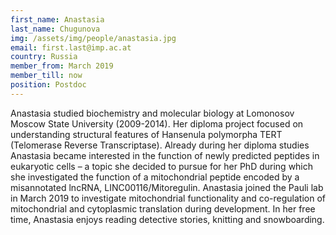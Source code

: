 ```yaml
---
first_name: Anastasia
last_name: Chugunova
img: /assets/img/people/anastasia.jpg
email: first.last@imp.ac.at
country: Russia
member_from: March 2019
member_till: now
position: Postdoc
---
```

Anastasia studied biochemistry and molecular biology at Lomonosov Moscow State University (2009-2014). Her diploma project focused on understanding structural features of Hansenula polymorpha TERT (Telomerase Reverse Transcriptase). Already during her diploma studies Anastasia became interested in the function of newly predicted peptides in eukaryotic cells – a topic she decided to pursue for her PhD during which she investigated the function of a mitochondrial peptide encoded by a misannotated lncRNA, LINC00116/Mitoregulin. Anastasia joined the Pauli lab in March 2019 to investigate mitochondrial functionality and co-regulation of mitochondrial and cytoplasmic translation during development. In her free time, Anastasia enjoys reading detective stories, knitting and snowboarding.

